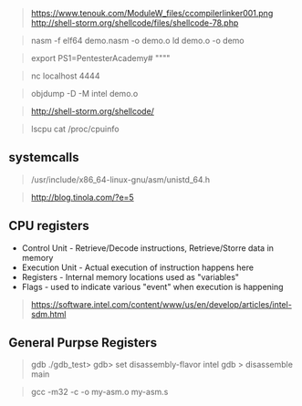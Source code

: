 > https://www.tenouk.com/ModuleW_files/ccompilerlinker001.png
> http://shell-storm.org/shellcode/files/shellcode-78.php

> nasm -f elf64 demo.nasm -o demo.o
> ld demo.o -o demo

> export PS1=PentesterAcademy# """"

> nc localhost 4444


> objdump -D -M intel demo.o


> http://shell-storm.org/shellcode/

> lscpu
> cat /proc/cpuinfo


## systemcalls

> /usr/include/x86_64-linux-gnu/asm/unistd_64.h

> http://blog.tinola.com/?e=5

## CPU registers

+ Control Unit - Retrieve/Decode instructions, Retrieve/Storre data in memory
+ Execution Unit - Actual execution of instruction happens here
+ Registers - Internal memory locations used as "variables"
+ Flags - used to indicate various "event" when execution is happening

> https://software.intel.com/content/www/us/en/develop/articles/intel-sdm.html

## General Purpse Registers


> gdb ./gdb_test>
> gdb> set disassembly-flavor intel
> gdb > disassemble main

> gcc -m32 -c -o my-asm.o my-asm.s
